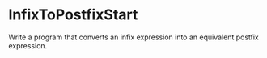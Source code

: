 # InfixToPostfixStart
Write a program that converts an infix expression into an equivalent postfix expression.
